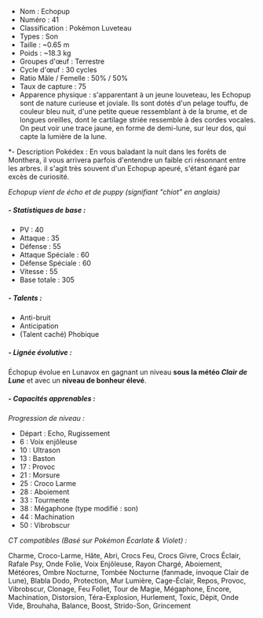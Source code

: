 

* Nom : Echopup
* Numéro : 41
* Classification : Pokémon Luveteau
* Types : Son
* Taille : ~0.65 m
* Poids : ~18.3 kg
* Groupes d'œuf : Terrestre
* Cycle d'œuf : 30 cycles
* Ratio Mâle / Femelle : 50% / 50%
* Taux de capture : 75
* Apparence physique : s'apparentant à un jeune louveteau, les Echopup sont de nature curieuse et joviale. Ils sont dotés d'un pelage touffu, de couleur bleu nuit, d'une petite queue ressemblant à de la brume, et de longues oreilles, dont le cartilage striée ressemble à des cordes vocales. On peut voir une trace jaune, en forme de demi-lune, sur leur dos, qui capte la lumière de la lune. 

*- Description Pokédex :
En vous baladant la nuit dans les forêts de Monthera, il vous arrivera parfois d'entendre un faible cri résonnant entre les arbres. il s'agit très souvent d'un Echopup apeuré, s'étant égaré par excès de curiosité.

*Echopup vient de écho et de puppy (signifiant "chiot" en anglais)*


##### *- Statistiques de base :*
* PV : 40
* Attaque : 35
* Défense : 55
* Attaque Spéciale : 60
* Défense Spéciale : 60
* Vitesse : 55
* Base totale : 305

##### *- Talents :*
* Anti-bruit
* Anticipation
* (Talent caché) Phobique

##### - *Lignée évolutive :*
Échopup évolue en Lunavox en gagnant un niveau **sous la météo *Clair de Lune*** et avec un **niveau de bonheur élevé**.


##### *- Capacités apprenables :*

*Progression de niveau :*
* Départ : Echo, Rugissement
* 6 : Voix enjôleuse
* 10 : Ultrason
* 13 : Baston
* 17 : Provoc
* 21 : Morsure
* 25 : Croco Larme
* 28 : Aboiement
* 33 : Tourmente
* 38 : Mégaphone (type modifié : son)
* 44 : Machination
* 50 : Vibrobscur


*CT compatibles (Basé sur Pokémon Écarlate & Violet) :*

Charme, Croco-Larme, Hâte, Abri, Crocs Feu, Crocs Givre, Crocs Éclair, Rafale Psy, Onde Folie, Voix Enjôleuse, Rayon Chargé, Aboiement, Météores, Ombre Nocturne, Tombée Nocturne (fanmade, invoque Clair de Lune), Blabla Dodo, Protection, Mur Lumière, Cage-Éclair, Repos, Provoc, Vibrobscur, Clonage, Feu Follet, Tour de Magie, Mégaphone, Encore, Machination, Distorsion, Téra-Explosion, Hurlement, Toxic, Dépit, Onde Vide, Brouhaha, Balance, Boost, Strido-Son, Grincement



